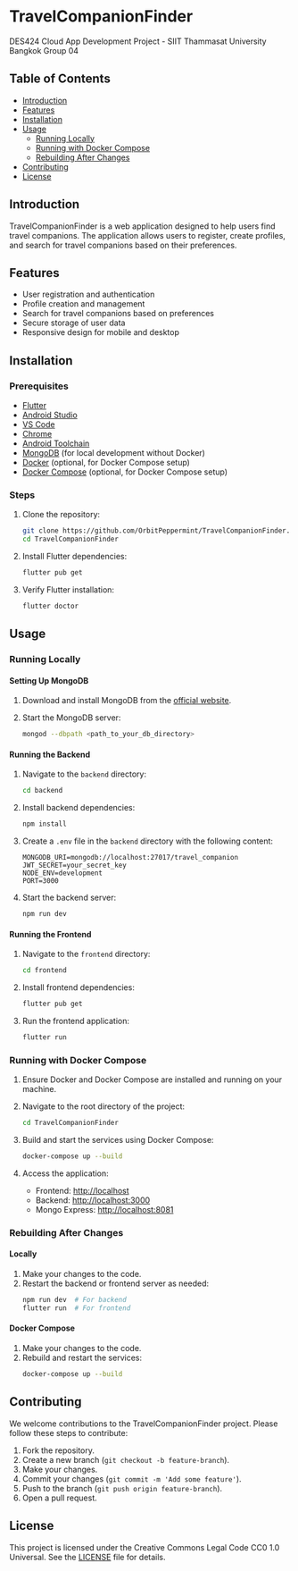 # TravelCompanionFinder

DES424 Cloud App Development Project - SIIT Thammasat University Bangkok Group 04

## Table of Contents

- [Introduction](#introduction)
- [Features](#features)
- [Installation](#installation)
- [Usage](#usage)
  - [Running Locally](#running-locally)
  - [Running with Docker Compose](#running-with-docker-compose)
  - [Rebuilding After Changes](#rebuilding-after-changes)
- [Contributing](#contributing)
- [License](#license)

## Introduction

TravelCompanionFinder is a web application designed to help users find travel companions. The application allows users to register, create profiles, and search for travel companions based on their preferences.

## Features

- User registration and authentication
- Profile creation and management
- Search for travel companions based on preferences
- Secure storage of user data
- Responsive design for mobile and desktop

## Installation

### Prerequisites

- [Flutter](https://docs.flutter.dev/get-started/install)
- [Android Studio](https://developer.android.com/studio)
- [VS Code](https://code.visualstudio.com/)
- [Chrome](https://www.google.com/chrome/)
- [Android Toolchain](https://developer.android.com/studio/command-line)
- [MongoDB](https://www.mongodb.com/try/download/community) (for local development without Docker)
- [Docker](https://www.docker.com/products/docker-desktop) (optional, for Docker Compose setup)
- [Docker Compose](https://docs.docker.com/compose/install/) (optional, for Docker Compose setup)

### Steps

1. Clone the repository:
    ```sh
    git clone https://github.com/OrbitPeppermint/TravelCompanionFinder.git
    cd TravelCompanionFinder
    ```

2. Install Flutter dependencies:
    ```sh
    flutter pub get
    ```

3. Verify Flutter installation:
    ```sh
    flutter doctor
    ```

## Usage

### Running Locally

#### Setting Up MongoDB

1. Download and install MongoDB from the [official website](https://www.mongodb.com/try/download/community).

2. Start the MongoDB server:
    ```sh
    mongod --dbpath <path_to_your_db_directory>
    ```

#### Running the Backend

1. Navigate to the `backend` directory:
    ```sh
    cd backend
    ```

2. Install backend dependencies:
    ```sh
    npm install
    ```

3. Create a `.env` file in the `backend` directory with the following content:
    ```env
    MONGODB_URI=mongodb://localhost:27017/travel_companion
    JWT_SECRET=your_secret_key
    NODE_ENV=development
    PORT=3000
    ```

4. Start the backend server:
    ```sh
    npm run dev
    ```

#### Running the Frontend

1. Navigate to the `frontend` directory:
    ```sh
    cd frontend
    ```

2. Install frontend dependencies:
    ```sh
    flutter pub get
    ```

3. Run the frontend application:
    ```sh
    flutter run
    ```

### Running with Docker Compose

1. Ensure Docker and Docker Compose are installed and running on your machine.

2. Navigate to the root directory of the project:
    ```sh
    cd TravelCompanionFinder
    ```

3. Build and start the services using Docker Compose:
    ```sh
    docker-compose up --build
    ```

4. Access the application:
    - Frontend: [http://localhost](http://localhost)
    - Backend: [http://localhost:3000](http://localhost:3000)
    - Mongo Express: [http://localhost:8081](http://localhost:8081)

### Rebuilding After Changes

#### Locally

1. Make your changes to the code.
2. Restart the backend or frontend server as needed:
    ```sh
    npm run dev  # For backend
    flutter run  # For frontend
    ```

#### Docker Compose

1. Make your changes to the code.
2. Rebuild and restart the services:
    ```sh
    docker-compose up --build
    ```

## Contributing

We welcome contributions to the TravelCompanionFinder project. Please follow these steps to contribute:

1. Fork the repository.
2. Create a new branch (`git checkout -b feature-branch`).
3. Make your changes.
4. Commit your changes (`git commit -m 'Add some feature'`).
5. Push to the branch (`git push origin feature-branch`).
6. Open a pull request.

## License

This project is licensed under the Creative Commons Legal Code CC0 1.0 Universal. See the [LICENSE](LICENSE) file for details.
